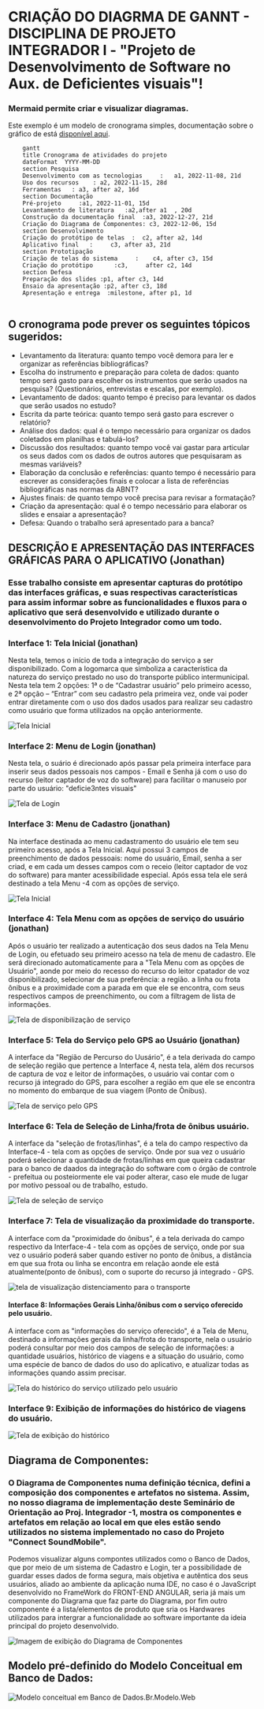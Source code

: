 # CRIAÇÃO DO DIAGRMA DE GANNT - DISCIPLINA DE PROJETO INTEGRADOR I - "Projeto de Desenvolvimento de Software no Aux. de Deficientes visuais"!

### Mermaid permite criar e visualizar diagramas.

Este exemplo é um modelo de cronograma simples, documentação sobre o gráfico de está [disponível aqui](https://github.com/mermaid-js/mermaid/blob/develop/docs/gantt.md).

```mermaid
    gantt
    title Cronograma de atividades do projeto
    dateFormat  YYYY-MM-DD
    section Pesquisa
    Desenvolvimento com as tecnologias     :   a1, 2022-11-08, 21d
    Uso dos recursos    : a2, 2022-11-15, 28d
    Ferramentas   : a3, after a2, 16d
    section Documentação
    Pré-projeto     :a1, 2022-11-01, 15d
    Levantamento de literatura   :a2,after a1  , 20d
    Construção da documentação final  :a3, 2022-12-27, 21d
    Criação do Diagrama de Componentes: c3, 2022-12-06, 15d
    section Desenvolvimento
    Criação do protótipo de telas  :  c2, after a2, 14d
    Aplicativo final   :     c3, after a3, 21d
    section Prototipação
    Criação de telas do sistema     :    c4, after c3, 15d
    Criação do protótipo      :c3,     after c2, 14d
    section Defesa
    Preparação dos slides :p1, after c3, 14d
    Ensaio da apresentação :p2, after c3, 18d
    Apresentação e entrega  :milestone, after p1, 1d
    
``` 

## O cronograma pode prever os seguintes tópicos sugeridos:

- Levantamento da literatura: quanto tempo você demora para ler e organizar as referências bibliográficas? 
- Escolha do instrumento e preparação para coleta de dados: quanto tempo será gasto para escolher os instrumentos que serão usados na pesquisa? (Questionários,           entrevistas e escalas, por exemplo). 
- Levantamento de dados: quanto tempo é preciso para levantar os dados que serão usados no estudo? 
- Escrita da parte teórica: quanto tempo será gasto para escrever o relatório? 
- Análise dos dados: qual é o tempo necessário para organizar os dados coletados em planilhas e tabulá-los? 
- Discussão dos resultados: quanto tempo você vai gastar para articular os seus dados com os dados de outros autores que pesquisaram as mesmas variáveis? 
- Elaboração da conclusão e referências: quanto tempo é necessário para escrever as considerações finais e colocar a lista de referências bibliográficas nas normas       da ABNT? 
- Ajustes finais: de quanto tempo você precisa para revisar a formatação? 
- Criação da apresentação: qual é o tempo necessário para elaborar os slides e ensaiar a apresentação? 
- Defesa: Quando o trabalho será apresentado para a banca? 


## DESCRIÇÃO E APRESENTAÇÃO DAS INTERFACES GRÁFICAS PARA O APLICATIVO (Jonathan)
### Esse trabalho consiste em apresentar capturas do protótipo das interfaces gráficas, e suas respectivas características para assim informar sobre as                 funcionalidades e fluxos para o aplicativo que será desenvolvido e utilizado durante o desenvolvimento do Projeto Integrador como um todo.

### Interface 1: Tela Inicial (jonathan)
Nesta tela, temos o início de toda a integração do serviço a ser disponibilizado. Com a logomarca que simboliza a característica da natureza do serviço prestado no     uso do transporte público intermunicipal. Nesta tela tem 2 opções: 1ª o de “Cadastrar usuário” pelo primeiro acesso, e 2ª opção – “Entrar” com seu cadastro pela       primeira vez, onde vai poder entrar diretamente com o uso dos dados usados para realizar seu cadastro como usuário que forma utilizados na opção anteriormente.

![Tela Inicial](tela_inical_de_acesso_ao_sistema.1.jpg)

### Interface 2: Menu de Login (jonathan)
Nesta tela, o suário é direcionado após passar pela primeira interface para inserir seus dados pessoais nos campos - Email e Senha já com o uso do recurso (leitor captador de voz do software)  para facilitar o manuseio por parte do usuário: "deficie3ntes visuais"

![Tela de Login](tela_do_app_(step.3).jpg)

### Interface 3: Menu de Cadastro (jonathan)
Na interface destinada ao menu cadastramento do usuário ele tem seu primeiro acesso, após a Tela Inicial. Aqui possui 3 campos de preenchimento de dados pessoais: nome do usuário, Email, senha a ser criad, e em cada um desses campos com o receio (leitor captador de voz do software) para manter acessibilidade especial. Após essa tela ele será destinado a tela Menu -4 com as opções de serviço.

![Tela Inicial](tela_do_app_(step.3)_(2).jpg)

### Interface 4: Tela Menu com as opções de serviço do usuário (jonathan)
Após o usuário ter realizado a autenticação dos seus dados na Tela Menu de Login, ou efetuado seu primeiro acesso na tela de menu de cadastro. Ele será direcionado automaticamente para a "Tela Menu com as opções de Usuário", aonde por meio do recesso do recurso do leitor cpatador de voz disponibilizado, selecionar de sua preferência: a região. a linha ou frota ônibus e a proximidade com a parada em que ele se encontra, com seus respectivos campos de preenchimento, ou com a filtragem de lista de informações.

![Tela de disponibilização de serviço](tela_do_app_(step.4).jpg)

### Interface 5: Tela do Serviço pelo GPS ao Usuário (jonathan)
A interface da "Região de Percurso do Uusário", é a tela derivada do campo de seleção região que pertence a Interface 4, nesta tela, além dos recursos de captura de voz e leitor de informações, o usuário vai contar com o recurso já integrado do GPS, para escolher a região em que ele se encontra no momento do embarque de sua viagem (Ponto de Ônibus).

![Tela de serviço pelo GPS](tela_do_app_(step.5).jpg)

### Interface 6: Tela de Seleção de Linha/frota de ônibus usuário.
A interface da "seleção de frotas/linhas", é a tela do campo respectivo da Interface-4 - tela com as opções de serviço. Onde por sua vez o usuário poderá selecionar a quantidade de frotas/linhas em que queira cadastrar para o banco de daados da integração do software com o órgão de controle - prefeitua ou posteiormente ele vai poder alterar, caso ele mude de lugar por motivo pessoal ou de trabalho, estudo.


![Tela de seleção de serviço](tela_do_app_(step.6).jpg)

### Interface 7: Tela de visualização da proximidade do transporte.
A interface com da "proximidade do ônibus", é a tela derivada do campo respectivo da Interface-4 - tela com as opções de serviço, onde por sua vez o usuário poderá saber quando estiver no ponto de ônibus, a distância em que sua frota ou linha se encontra em relação aonde ele está atualmente(ponto de ônibus), com o suporte do recurso já integrado - GPS.


![tela de visualização distenciamento para o transporte](tela_do_app_(step.7).jpg)

#### Interface 8: Informações Gerais Linha/ônibus com o serviço oferecido pelo usuário.
A interface com as "informações do serviço oferecido", é a Tela de Menu, destinado a informações gerais da linha/frota do transporte, nela o usuário poderá consultar por meio dos campos de seleção de informações: a quantidade usuários, histórico de viagens e a situação do usuário, como uma espécie de banco de dados do uso do aplicativo, e atualizar todas as informações quando assim precisar. 


![Tela do histórico do serviço utilizado pelo usuário](tela_do_app_(step.8).jpg)


### Interface 9: Exibição de informações do histórico de viagens do usuário.

![Tela de exibição do histórico](Tela.9_de_exibição_de_histórico_de_viagens_feitas..jpg)


## Diagrama de Componentes:

### O Diagrama de Componentes numa definição técnica, defini a composição dos componentes e artefatos no sistema. Assim, no nosso diagrama de implementação deste Seminário de Orientação ao Proj. Integrador -1, mostra os componentes e artefatos em relação ao local em que eles estão sendo utilizados no sistema implementado no caso do Projeto "Connect SoundMobile". 

Podemos visualizar alguns compontes utilizados como o Banco de Dados, que por meio de um sistema de Cadastro e Login, ter a possibilidade de guardar esses dados de forma segura, mais objetiva e autêntica dos seus usuários, aliado ao ambiente da aplicação numa IDE, no caso é o JavaScript desenvolvido no FrameWork do FRONT-END ANGULAR, seria já mais um componente do Diagrama que faz parte do Diagrama, por fim outro componente é a lista/elementos de produto que sria os Hardwares utilizados para intergrar a funcionalidade ao software importante da ideia principal do projeto desenvolvido.

![Imagem de exibição do Diagrama de Componentes](Modelo_Diagrama_Componentes/MODELO_DE_DIAGRAMA_DE_COMPONENTES_FORMATO.UML.png)


## Modelo pré-definido do Modelo Conceitual em Banco de Dados:


![Modelo conceitual em Banco de Dados.Br.Modelo.Web](img/Print_de_tela_do_Modelo_conceitual.BD.PNG)











    

    
    
    
   
